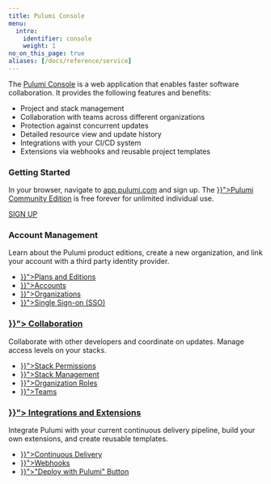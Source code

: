 ```yaml
---
title: Pulumi Console
menu:
  intro:
    identifier: console
    weight: 1
no_on_this_page: true
aliases: [/docs/reference/service]
---
```


The [Pulumi Console](https://app.pulumi.com) is a web application that enables faster software collaboration. It provides the following features and benefits:

* Project and stack management
* Collaboration with teams across different organizations
* Protection against concurrent updates
* Detailed resource view and update history
* Integrations with your CI/CD system
* Extensions via webhooks and reusable project templates

<div class="md:flex flex-row mt-6 mb-6">
    <div class="w-1/2 border-solid border-t-2 border-gray-200">
        <h3 class="no-anchor pt-4"><i class="fas fa-angle-right pr-2"></i> Getting Started</h3>
        <p>
            In your browser, navigate to <a href="https://app.pulumi.com" target="_blank">app.pulumi.com</a> and sign up. The <a href="{{< relref "editions#community-edition" >}}">Pulumi Community Edition</a> is free forever
            for unlimited individual use.
        </p>
            <a class="btn btn-secondary" href="https://app.pulumi.com/signup" target="_blank">SIGN UP</a>
    </div>
    <div class="w-1/2 border-solid ml-4 border-t-2 border-gray-200">
        <h3 class="no-anchor pt-4"><i class="fas fa-user-circle pr-2"></i> Account Management</h3>
        <p>Learn about the Pulumi product editions, create a new organization, and link your account with a third party identity provider.
        <ul class="p2">
            <li><a href="{{< relref "editions" >}}">Plans and Editions</a></li>
            <li><a href="{{< relref "account" >}}">Accounts</a></li>
            <li><a href="{{< relref "organizations" >}}">Organizations</a></li>
            <li><a href="{{< relref "saml" >}}">Single Sign-on (SSO)</a></li>
        </ul>
    </div>
</div>

<div class="md:flex flex-row mt-6 mb-6">
    <div class="w-1/2 border-solid border-t-2 border-gray-200">
        <h3 class="no-anchor pt-4"><a href="{{< relref "collaboration" >}}"><i class="fas fa-users pr-2"></i> Collaboration</a></h3>
        <p>
            Collaborate with other developers and coordinate on updates. Manage access levels on your stacks.
        </p>
        <ul class="p2">
            <li><a href="{{< relref "stack-permissions" >}}">Stack Permissions</a></li>
            <li><a href="{{< relref "stack-management" >}}">Stack Management</a></li>
            <li><a href="{{< relref "organization-roles" >}}">Organization Roles</a></li>
            <li><a href="{{< relref "teams" >}}">Teams</a></li>
        </ul>
    </div>
    <div class="w-1/2 border-solid ml-4 border-t-2 border-gray-200">
        <h3 class="no-anchor pt-4"><a href="{{< relref "extensions" >}}"><i class="fab fa-connectdevelop pr-2"></i> Integrations and Extensions</a></h3>
        <p>Integrate Pulumi with your current continuous delivery pipeline, build your own extensions, and create reusable templates.
        <ul class="p2">
            <li><a href="{{< relref "/docs/guides/continuous-delivery" >}}">Continuous Delivery</a></li>
            <li><a href="{{< relref "webhooks" >}}">Webhooks</a></li>
            <li><a href="{{< relref "pulumi-button" >}}">"Deploy with Pulumi" Button</a></li>
        </ul>
    </div>
</div>
